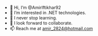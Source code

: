 - 👋 Hi, I’m @AmirIftikhar92
- 👀 I’m interested in .NET technologies.
- 🌱 I never stop learning. 
- 💞️ I look forward to collaborate.
- 📫 Reach me at amir_2824@hotmail.com

<!---
AmirIftikhar92/AmirIftikhar92 is a ✨ special ✨ repository because its `README.md` (this file) appears on your GitHub profile.
You can click the Preview link to take a look at your changes.
--->
